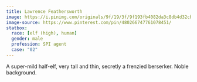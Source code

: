 ```yaml
---
title: Lawrence Feathersworth
image: https://i.pinimg.com/originals/9f/19/3f/9f193fb4082da3c8db4d32cb55f93493.png
image-source: https://www.pinterest.com/pin/480266747761078451/
statbox:
  race: [elf (high), human]
  gender: male
  profession: SPI agent
  case: "02"
---
```


A super-mild half-elf, very tall and thin, secretly a frenzied berserker. Noble background.
